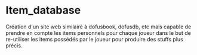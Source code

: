 # Item_database
Création d'un site web similaire à dofusbook, dofusdb, etc mais capable de prendre en compte les items personnels pour chaque joueur dans le but de re-utiliser les items possédés par le joueur pour produire des stuffs plus précis.